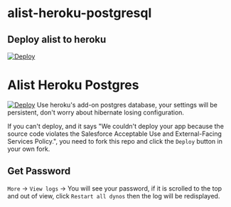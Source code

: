 # alist-heroku-postgresql

## Deploy alist to heroku
[![Deploy](https://www.herokucdn.com/deploy/button.svg)](https://heroku.com/deploy)



# Alist Heroku Postgres

[![Deploy](https://www.herokucdn.com/deploy/button.svg)](https://heroku.com/deploy?template=https://github.com/krishd9895/alist-heroku-postgres)
Use heroku's add-on postgres database, your settings will be persistent, don't worry about hibernate losing configuration.

If you can't deploy, and it says "We couldn't deploy your app because the source code violates the Salesforce Acceptable Use and External-Facing Services Policy.", you need to fork this repo and click the `Deploy` button in your own fork.

## Get Password
`More` -> `View logs` -> You will see your password, if it is scrolled to the top and out of view, click `Restart all dynos` then the log will be redisplayed.
